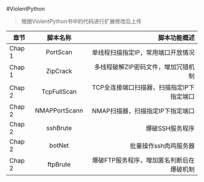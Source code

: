 #ViolentPython
>根据ViolentPython书中的代码进行扩展修改后上传


| 章节     | 脚本名称      | 脚本功能概述                                  |
| -------- |:-------------:| ---------------------------------------------:|
| Chap 1   | PortScan      | 单线程扫描指定IP，常用端口开放情况            |
| Chap 1   | ZipCrack      | 多线程破解ZIP密码文件，增加冗错机制           |
| Chap 2   | TcpFullScan   | TCP全连接端口扫描器，扫描指定IP下指定端口     |
| Chap 2   | NMAPPortScann | NMAP扫描器，扫描指定IP下指定端口              |
| Chap 2   | sshBrute      | 爆破SSH服务程序                               |
| Chap 2   | botNet        | 批量操作ssh肉鸡服务器                         |
| Chap 2   | ftpBrute      | 爆破FTP服务程序，增加匿名判断后在爆破机制     |


